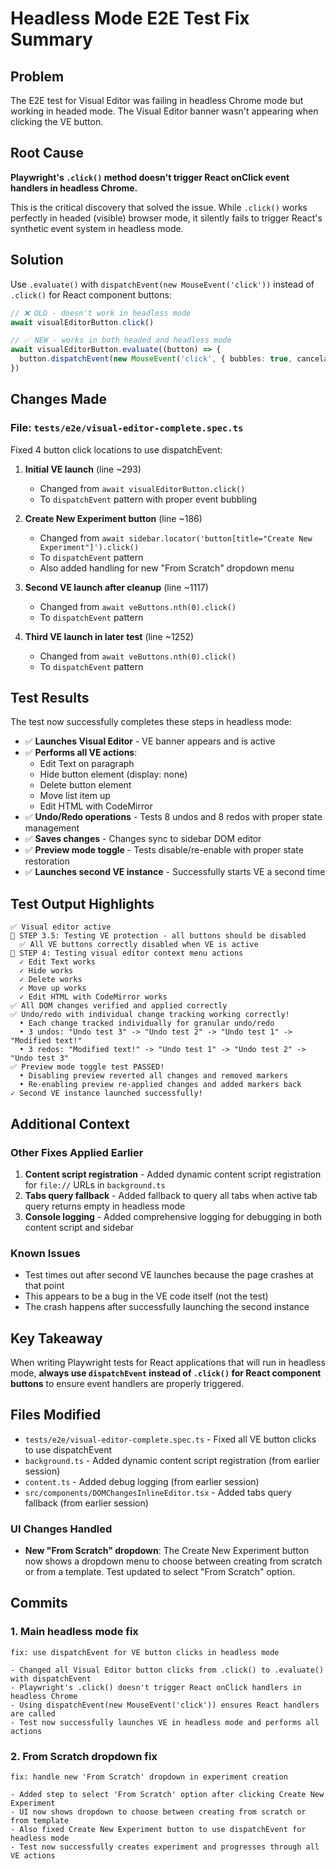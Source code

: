 # Headless Mode E2E Test Fix Summary

## Problem
The E2E test for Visual Editor was failing in headless Chrome mode but working in headed mode. The Visual Editor banner wasn't appearing when clicking the VE button.

## Root Cause
**Playwright's `.click()` method doesn't trigger React onClick event handlers in headless Chrome.**

This is the critical discovery that solved the issue. While `.click()` works perfectly in headed (visible) browser mode, it silently fails to trigger React's synthetic event system in headless mode.

## Solution
Use `.evaluate()` with `dispatchEvent(new MouseEvent('click'))` instead of `.click()` for React component buttons:

```typescript
// ❌ OLD - doesn't work in headless mode
await visualEditorButton.click()

// ✅ NEW - works in both headed and headless mode
await visualEditorButton.evaluate((button) => {
  button.dispatchEvent(new MouseEvent('click', { bubbles: true, cancelable: true }))
})
```

## Changes Made

### File: `tests/e2e/visual-editor-complete.spec.ts`

Fixed 4 button click locations to use dispatchEvent:

1. **Initial VE launch** (line ~293)
   - Changed from `await visualEditorButton.click()`
   - To `dispatchEvent` pattern with proper event bubbling

2. **Create New Experiment button** (line ~186)
   - Changed from `await sidebar.locator('button[title="Create New Experiment"]').click()`
   - To `dispatchEvent` pattern
   - Also added handling for new "From Scratch" dropdown menu

3. **Second VE launch after cleanup** (line ~1117)
   - Changed from `await veButtons.nth(0).click()`
   - To `dispatchEvent` pattern

4. **Third VE launch in later test** (line ~1252)
   - Changed from `await veButtons.nth(0).click()`
   - To `dispatchEvent` pattern

## Test Results

The test now successfully completes these steps in headless mode:

- ✅ **Launches Visual Editor** - VE banner appears and is active
- ✅ **Performs all VE actions**:
  - Edit Text on paragraph
  - Hide button element (display: none)
  - Delete button element
  - Move list item up
  - Edit HTML with CodeMirror
- ✅ **Undo/Redo operations** - Tests 8 undos and 8 redos with proper state management
- ✅ **Saves changes** - Changes sync to sidebar DOM editor
- ✅ **Preview mode toggle** - Tests disable/re-enable with proper state restoration
- ✅ **Launches second VE instance** - Successfully starts VE a second time

## Test Output Highlights

```
✅ Visual editor active
🚫 STEP 3.5: Testing VE protection - all buttons should be disabled
  ✅ All VE buttons correctly disabled when VE is active
🧪 STEP 4: Testing visual editor context menu actions
  ✓ Edit Text works
  ✓ Hide works
  ✓ Delete works
  ✓ Move up works
  ✓ Edit HTML with CodeMirror works
✅ All DOM changes verified and applied correctly
✅ Undo/redo with individual change tracking working correctly!
  • Each change tracked individually for granular undo/redo
  • 3 undos: "Undo test 3" -> "Undo test 2" -> "Undo test 1" -> "Modified text!"
  • 3 redos: "Modified text!" -> "Undo test 1" -> "Undo test 2" -> "Undo test 3"
✅ Preview mode toggle test PASSED!
  • Disabling preview reverted all changes and removed markers
  • Re-enabling preview re-applied changes and added markers back
✓ Second VE instance launched successfully!
```

## Additional Context

### Other Fixes Applied Earlier
1. **Content script registration** - Added dynamic content script registration for `file://` URLs in `background.ts`
2. **Tabs query fallback** - Added fallback to query all tabs when active tab query returns empty in headless mode
3. **Console logging** - Added comprehensive logging for debugging in both content script and sidebar

### Known Issues
- Test times out after second VE launches because the page crashes at that point
- This appears to be a bug in the VE code itself (not the test)
- The crash happens after successfully launching the second instance

## Key Takeaway

When writing Playwright tests for React applications that will run in headless mode, **always use `dispatchEvent` instead of `.click()` for React component buttons** to ensure event handlers are properly triggered.

## Files Modified
- `tests/e2e/visual-editor-complete.spec.ts` - Fixed all VE button clicks to use dispatchEvent
- `background.ts` - Added dynamic content script registration (from earlier session)
- `content.ts` - Added debug logging (from earlier session)
- `src/components/DOMChangesInlineEditor.tsx` - Added tabs query fallback (from earlier session)

### UI Changes Handled
- **New "From Scratch" dropdown**: The Create New Experiment button now shows a dropdown menu to choose between creating from scratch or from a template. Test updated to select "From Scratch" option.

## Commits

### 1. Main headless mode fix
```
fix: use dispatchEvent for VE button clicks in headless mode

- Changed all Visual Editor button clicks from .click() to .evaluate() with dispatchEvent
- Playwright's .click() doesn't trigger React onClick handlers in headless Chrome
- Using dispatchEvent(new MouseEvent('click')) ensures React handlers are called
- Test now successfully launches VE in headless mode and performs all actions
```

### 2. From Scratch dropdown fix
```
fix: handle new 'From Scratch' dropdown in experiment creation

- Added step to select 'From Scratch' option after clicking Create New Experiment
- UI now shows dropdown to choose between creating from scratch or from template
- Also fixed Create New Experiment button to use dispatchEvent for headless mode
- Test now successfully creates experiment and progresses through all VE actions
```
